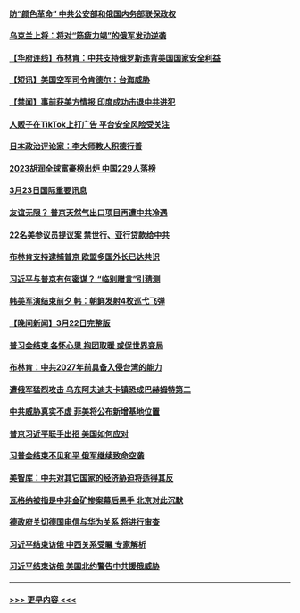 #### [防“颜色革命” 中共公安部和俄国内务部联保政权](../pages/prog202/a103675057.md?t=03240643) 
#### [乌克兰上将：将对“筋疲力竭”的俄军发动逆袭](../pages/prog202/a103675050.md?t=03240643) 
#### [【华府连线】布林肯：中共支持俄罗斯违背美国国家安全利益](../pages/prog202/a103674965.md?t=03240643) 
#### [【短讯】美国空军司令肯德尔：台海威胁](../pages/prog202/a103674966.md?t=03240643) 
#### [【禁闻】事前获美方情报 印度成功击退中共进犯](../pages/prog202/a103674883.md?t=03240643) 
#### [人贩子在TikTok上打广告 平台安全风险受关注](../pages/prog202/a103674867.md?t=03240643) 
#### [日本政治评论家：李大师教人积德行善](../pages/prog202/a103674686.md?t=03240643) 
#### [2023胡润全球富豪榜出炉 中国229人落榜](../pages/prog202/a103674703.md?t=03240643) 
#### [3月23日国际重要讯息](../pages/prog202/a103674680.md?t=03240643) 
#### [友谊无限？ 普京天然气出口项目再遭中共冷遇](../pages/prog202/a103674687.md?t=03240643) 
#### [22名美参议员提议案 禁世行、亚行贷款给中共](../pages/prog202/a103674692.md?t=03240643) 
#### [布林肯支持逮捕普京 欧盟多国外长已达共识](../pages/prog202/a103674631.md?t=03240643) 
#### [习近平与普京有何密谋？ “临别赠言”引猜测](../pages/prog202/a103674584.md?t=03240643) 
#### [韩美军演结束前夕 韩：朝鲜发射4枚巡弋飞弹](../pages/prog202/a103674588.md?t=03240643) 
#### [【晚间新闻】3月22日完整版](../pages/prog202/a103674505.md?t=03240643) 
#### [普习会结束 各怀心思 抱团取暖 或促世界变局](../pages/prog202/a103674499.md?t=03240643) 
#### [布林肯：中共2027年前具备入侵台湾的能力](../pages/prog202/a103674469.md?t=03240643) 
#### [遭俄军猛烈攻击 乌东阿夫迪夫卡镇恐成巴赫姆特第二](../pages/prog202/a103674409.md?t=03240643) 
#### [中共威胁真实不虚 菲美将公布新增基地位置](../pages/prog202/a103674375.md?t=03240643) 
#### [普京习近平联手出招 美国如何应对](../pages/prog202/a103674379.md?t=03240643) 
#### [习普会结束不见和平 俄军继续致命空袭](../pages/prog202/a103674374.md?t=03240643) 
#### [美智库：中共对其它国家的经济胁迫将适得其反](../pages/prog202/a103674352.md?t=03240643) 
#### [瓦格纳被指是中非金矿惨案幕后黑手 北京对此沉默](../pages/prog202/a103674301.md?t=03240643) 
#### [德政府关切德国电信与华为关系 将进行审查](../pages/prog202/a103674272.md?t=03240643) 
#### [习近平结束访俄 中西关系受瞩 专家解析](../pages/prog202/a103674202.md?t=03240643) 
#### [习近平结束访俄 美国北约警告中共援俄威胁](../pages/prog202/a103674203.md?t=03240643) 

----
#### [ >>> 更早内容 <<< ](../indexes/prog202-earlier.md)
